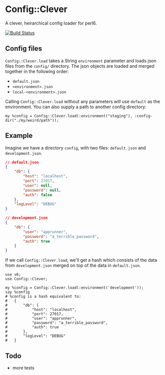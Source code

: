 # Config::Clever

A clever, heirarchical config loader for perl6.

[![Build Status](https://travis-ci.org/ShaneKilkelly/perl6-config-clever.svg?branch=master)](https://travis-ci.org/ShaneKilkelly/perl6-config-clever)

## Config files

`Config::Clever.load` takes a String `environment` parameter and loads json files from the `config/` directory. The json objects are loaded and merged together in the following order:

- `default.json`
- `<environment>.json`
- `local-<environment>.json`

Calling `Config::Clever.load` without any parameters will use `default` as the environment. You can also supply a path to another config directory:
```perl6
my %config = Config::Clever.load(:environment("staging"), :config-dir("./my/weird/path"));
```

## Example

Imagine we have a directory `config`, with two files: `default.json` and `development.json`.

```json
// default.json
{
    "db": {
        "host": "localhost",
        "port": 27017,
        "user": null,
        "password": null,
        "auth": false
    },
    "logLevel": "DEBUG"
}

// development.json
{
    "db": {
        "user": "apprunner",
        "password": "a_terrible_password",
        "auth": true
    }
}
```

If we call `Config::Clever.load`, we'll get a hash which consists of the data from
`development.json` merged on top of the data in `default.json`.

```perl6
use v6;
use Config::Clever;

my %config = Config::Clever.load(:environment('development'));
say %config
# %config is a hash equivalent to:
#   {
#       "db": {
#           "host": "localhost",
#           "port": 27017,
#           "user": "apprunner",
#           "password": "a_terrible_password",
#           "auth": true
#       },
#       "logLevel": "DEBUG"
#   }
```


## Todo

- more tests
